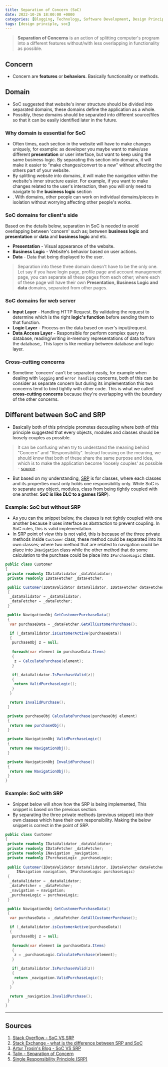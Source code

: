 ```yaml
---
title: Separation of Concern (SoC)
date: 2022-10-26 18:00:00 +0800
categories: [Blogging, Technology, Software Development, Design Principle]
tags: [design principle, soc]
---
```


> **Separation of Concerns** is an action of splitting computer's program into a different features without/with less overlapping in functionality as possible.

## Concern

- Concern are **features** or **behaviors**. Basically functionality or methods.

## Domain

- SoC suggested that website's inner structure should be divided into separated domains, these domains define the application as a whole.
- Possibly, these domains should be separated into different source/files so that it can be easily identified later in the future.

### Why domain is essential for SoC

- Often times, each section in the website will have to make changes uniquely, for example: as developer you maybe want to make/use different **presentation** or user interface, but want to keep using the same business logic. By separating this section into domains, it will make it easier to "make changes/convert to a new" without affecting the others part of your website.
- By splitting website into domains, it will make the navigation within the website's inner structure easier. For example, if you want to make changes related to the user's interaction, then you will only need to navigate to the **business logic** section
- . With domains, other people can work on individual domains/pieces in isolation without worrying affecting other people's works.

### SoC domains for client's side

Based on the details below, separation in SoC is needed to avoid overlapping between 'concern' such as; between **business logic** and **presentation** or **data** and **business logic** and etc.

- **Presentation** - Visual appearance of the website.
- **Business Logic** - Website's behavior based on user actions.
- **Data** - Data that being displayed to the user.

> Separation into these three domain doesn't have to be the only one. Let say if you have login page, profile page and account management page, you can separate all these pages from each other; where each of these page will have their own **Presentation, Business Logic and data** domains, separated from other pages.

### SoC domains for web server

- **Input Layer** -  Handling HTTP Request. By validating the request to determine which is the right **logic's function** before sending them to that function.
- **Logic Layer** - Process on the data based on user's input/request.
- **Data Access Layer** - Responsible for perform complex query to database, reading/writing in-memory representations of data to/from the database,. This layer is like mediary between database and logic layer.

### Cross-cutting concerns

- Sometime 'concern' can't be separated easily, for example when dealing with `logging` and `error handling` concerns, both of this can be consider as separate concern but during its implementation this two concerns tend to bind tightly with other code. This is what we called **cross-cutting concerns** because they're overlapping with the boundary of the other concerns.

## Different between SoC and SRP

- Basically both of this principle promotes decoupling where both of this principle suggested that every objects, modules and classes should be loosely couples as possible.

>It can be confusing when try to understand the meaning behind "Concern" and "Responsibility". Instead focusing on the meaning, we should know that both of these share the same purpose and idea, which is to make the application become 'loosely couples' as possible - [source](https://stackoverflow.com/a/25012230/14163916) .  

- But based on my understanding, [SRP](/posts/solid-srp/) is for classes, where each classes and its properties must only holds one responsibility only. While SoC is to separate any object, modules, class from being tightly coupled with one another. **SoC is like DLC to a games (SRP**).

### Example: SoC but without SRP

- As you can the snippet below, the classes is not tightly coupled with one another because it uses interface as abstraction to prevent coupling. In SoC rules, this is valid implementation.
- In SRP point of view this is not valid, this is because of the three private methods inside `Customer` class, these method could be separated into its own classes; where two method that are related to navigation could be place into `INavigation` class while the other method that do some calculation to the purchase could be place into `IPurchaseLogic` class.

```c#
public class Customer
{
 private readonly IDataValidator _dataValidator;
 private readonly IDataFetcher _dataFetcher;

 public Customer(IDataValidator dataValidator, IDataFetcher dataFetcher)
 {
  _dataValidator = _dataValidator;
  _dataFetcher = _dataFetcher;
 }

 public NavigationObj GetCustomerPurchaseData()
 {
  var purchaseData = _dataFetcher.GetAllCustomerPurchase();

  if (_dataValidator.isCustomerActive(purchaseData))
  {
   purchaseObj z = null;
   
   foreach(var element in purchaseData.Items)
   {
    z = CalculatePurchase(element);
   }

   if(_dataValidator.IsPurchaseValid(z))
   {
    return ValidPurchaseLogic();
   }
  }

  return InvalidPurchase();
 }

 private purchaseObj CalculatePurchase(purchaseObj element)
 {
  return new purchaseObj();
 }

 private NavigationObj ValidPurchaseLogic()
 {
  return new NavigationObj();
 }

 private NavigationObj InvalidPurchase()
 {
  return new NavigationObj();
 }
}
```

### Example: SoC with SRP

- Snippet below will show how the SRP is being implemented, This snippet is based on the previous section.
- By separating the three private methods (previous snippet) into their own classes which have their own responsibility. Making the below snippet is correct in the point of SRP.

```c#
public class Customer
{
 private readonly IDataValidator _dataValidator;
 private readonly IDataFetcher _dataFetcher;
 private readonly INavigation _navigation;
 private readonly IPurchaseLogic _purchaseLogic;
 
 public Customer(IDataValidator dataValidator, IDataFetcher dataFetcher, 
     INavigation navigation, IPurchaseLogic purchaseLogic)
 {
  _dataValidator = _dataValidator;
  _dataFetcher = _dataFetcher;
  _navigation = navigation;
  _purchaseLogic = purchaseLogic;
 }

 public NavigationObj GetCustomerPurchaseData()
 {
  var purchaseData = _dataFetcher.GetAllCustomerPurchase();

  if (_dataValidator.isCustomerActive(purchaseData))
  {
   purchaseObj z = null;
   
   foreach(var element in purchaseData.Items)
   {
    z = _purchaseLogic.CalculatePurchase(element);
   }

   if(_dataValidator.IsPurchaseValid(z))
   {
    return _navigation.ValidPurchaseLogic();
   }
  }

  return _navigation.InvalidPurchase();
 }
}
```

---

## Sources

1. [Stack Overflow - SoC VS SRP](https://stackoverflow.com/questions/1724469/difference-between-single-responsibility-principle-and-separation-of-concerns)
2. [Stack Exchange - what is the difference between SRP and SoC](https://softwareengineering.stackexchange.com/questions/155628/what-is-the-difference-between-single-responsibility-principle-and-separation-of)
3. [Artur Trosin's Blog - SoC VS SRP](https://weblogs.asp.net/arturtrosin/separation-of-concern-vs-single-responsibility-principle-soc-vs-srp)
4. [Talin - Separation of Concern](https://medium.com/machine-words/separation-of-concerns-1d735b703a60)
5. [Single Responsibility Principle (SRP)](/posts/solid-srp/)
